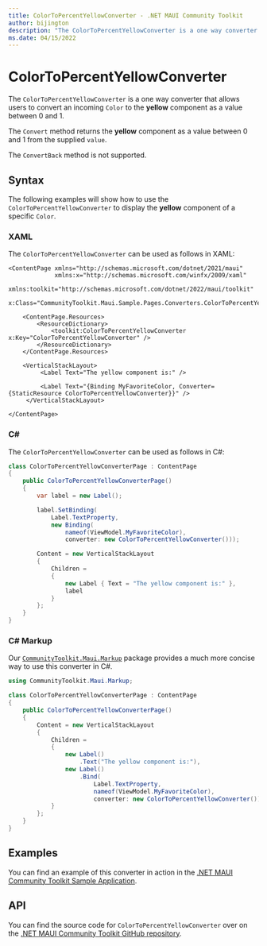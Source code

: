 ```yaml
---
title: ColorToPercentYellowConverter - .NET MAUI Community Toolkit
author: bijington
description: "The ColorToPercentYellowConverter is a one way converter that allows users to convert an incoming Color to the yellow component as a value between 0 and 1."
ms.date: 04/15/2022
---
```


# ColorToPercentYellowConverter

The `ColorToPercentYellowConverter` is a one way converter that allows users to convert an incoming `Color` to the **yellow** component as a value between 0 and 1.

The `Convert` method returns the **yellow** component as a value between 0 and 1 from the supplied `value`.

The `ConvertBack` method is not supported.

## Syntax

The following examples will show how to use the `ColorToPercentYellowConverter` to display the **yellow** component of a specific `Color`.

### XAML

The `ColorToPercentYellowConverter` can be used as follows in XAML:

```xaml
<ContentPage xmlns="http://schemas.microsoft.com/dotnet/2021/maui"
             xmlns:x="http://schemas.microsoft.com/winfx/2009/xaml"
             xmlns:toolkit="http://schemas.microsoft.com/dotnet/2022/maui/toolkit"
             x:Class="CommunityToolkit.Maui.Sample.Pages.Converters.ColorToPercentYellowConverterPage">

    <ContentPage.Resources>
        <ResourceDictionary>
            <toolkit:ColorToPercentYellowConverter x:Key="ColorToPercentYellowConverter" />
        </ResourceDictionary>
    </ContentPage.Resources>

    <VerticalStackLayout>
         <Label Text="The yellow component is:" />

         <Label Text="{Binding MyFavoriteColor, Converter={StaticResource ColorToPercentYellowConverter}}" />
     </VerticalStackLayout>

</ContentPage>
```

### C#

The `ColorToPercentYellowConverter` can be used as follows in C#:

```csharp
class ColorToPercentYellowConverterPage : ContentPage
{
    public ColorToPercentYellowConverterPage()
    {
        var label = new Label();

 		label.SetBinding(
 			Label.TextProperty,
 			new Binding(
 				nameof(ViewModel.MyFavoriteColor),
 				converter: new ColorToPercentYellowConverter()));

 		Content = new VerticalStackLayout
 		{
 			Children =
 			{
 				new Label { Text = "The yellow component is:" },
 				label
 			}
 		};
    }
}
```

### C# Markup

Our [`CommunityToolkit.Maui.Markup`](../markup/markup.md) package provides a much more concise way to use this converter in C#.

```csharp
using CommunityToolkit.Maui.Markup;

class ColorToPercentYellowConverterPage : ContentPage
{
    public ColorToPercentYellowConverterPage()
    {
        Content = new VerticalStackLayout
 		{
 			Children =
 			{
 				new Label()
 					.Text("The yellow component is:"),
 				new Label()
 					.Bind(
 						Label.TextProperty,
 						nameof(ViewModel.MyFavoriteColor),
 						converter: new ColorToPercentYellowConverter())
 			}
 		};
    }
}
```

## Examples

You can find an example of this converter in action in the [.NET MAUI Community Toolkit Sample Application](https://github.com/CommunityToolkit/Maui/blob/main/samples/CommunityToolkit.Maui.Sample/Pages/Converters/ColorsConverterPage.xaml).

## API

You can find the source code for `ColorToPercentYellowConverter` over on the [.NET MAUI Community Toolkit GitHub repository](https://github.com/CommunityToolkit/Maui/blob/main/src/CommunityToolkit.Maui/Converters/ColorToComponentConverter.shared.cs).
